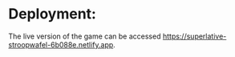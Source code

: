 # Deployment:
The live version of the game can be accessed https://superlative-stroopwafel-6b088e.netlify.app.
